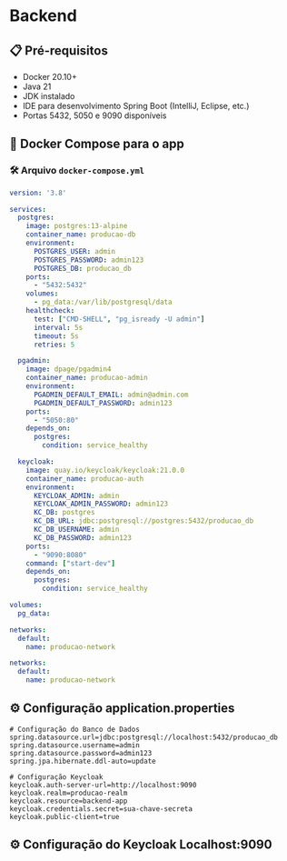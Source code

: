 # Backend 

## 📋 Pré-requisitos

- Docker 20.10+
- Java 21
- JDK instalado
- IDE para desenvolvimento Spring Boot (IntelliJ, Eclipse, etc.)
- Portas 5432, 5050 e 9090 disponíveis

## 🐳 Docker Compose para o app

### 🛠️ Arquivo `docker-compose.yml`

```yaml
version: '3.8'

services:
  postgres:
    image: postgres:13-alpine
    container_name: producao-db
    environment:
      POSTGRES_USER: admin
      POSTGRES_PASSWORD: admin123
      POSTGRES_DB: producao_db
    ports:
      - "5432:5432"
    volumes:
      - pg_data:/var/lib/postgresql/data
    healthcheck:
      test: ["CMD-SHELL", "pg_isready -U admin"]
      interval: 5s
      timeout: 5s
      retries: 5

  pgadmin:
    image: dpage/pgadmin4
    container_name: producao-admin
    environment:
      PGADMIN_DEFAULT_EMAIL: admin@admin.com
      PGADMIN_DEFAULT_PASSWORD: admin123
    ports:
      - "5050:80"
    depends_on:
      postgres:
        condition: service_healthy

  keycloak:
    image: quay.io/keycloak/keycloak:21.0.0
    container_name: producao-auth
    environment:
      KEYCLOAK_ADMIN: admin
      KEYCLOAK_ADMIN_PASSWORD: admin123
      KC_DB: postgres
      KC_DB_URL: jdbc:postgresql://postgres:5432/producao_db
      KC_DB_USERNAME: admin
      KC_DB_PASSWORD: admin123
    ports:
      - "9090:8080"
    command: ["start-dev"]
    depends_on:
      postgres:
        condition: service_healthy

volumes:
  pg_data:

networks:
  default:
    name: producao-network

networks:
  default:
    name: producao-network
```
## ⚙️ Configuração application.properties
```
# Configuração do Banco de Dados
spring.datasource.url=jdbc:postgresql://localhost:5432/producao_db
spring.datasource.username=admin
spring.datasource.password=admin123
spring.jpa.hibernate.ddl-auto=update

# Configuração Keycloak
keycloak.auth-server-url=http://localhost:9090
keycloak.realm=producao-realm
keycloak.resource=backend-app
keycloak.credentials.secret=sua-chave-secreta
keycloak.public-client=true
```
## ⚙️ Configuração do Keycloak Localhost:9090
